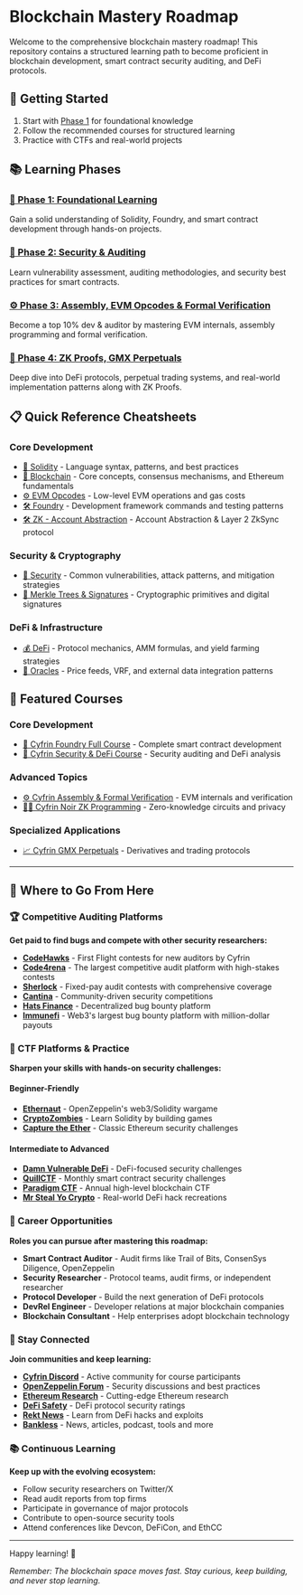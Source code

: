 # Blockchain Mastery Roadmap

Welcome to the comprehensive blockchain mastery roadmap! This repository contains a structured learning path to become proficient in blockchain development, smart contract security auditing, and DeFi protocols.

## 🚀 Getting Started

1. Start with [Phase 1](Foundational_Learning.md) for foundational knowledge
2. Follow the recommended courses for structured learning
3. Practice with CTFs and real-world projects

## 📚 Learning Phases

### [🧪 Phase 1: Foundational Learning](Foundational_Learning.md)
Gain a solid understanding of Solidity, Foundry, and smart contract development through hands-on projects.

### [🔐 Phase 2: Security & Auditing](Security_Auditing_DeFi.md) 
Learn vulnerability assessment, auditing methodologies, and security best practices for smart contracts.

### [⚙️ Phase 3: Assembly, EVM Opcodes & Formal Verification](Advanced_Topics.md)
Become a top 10% dev & auditor by mastering EVM internals, assembly programming and formal verification.

### [🎯 Phase 4: ZK Proofs, GMX Perpetuals](ZK_Proofs_GMX_Perpetuals.md)
Deep dive into DeFi protocols, perpetual trading systems, and real-world implementation patterns along with ZK Proofs.

## 📋 Quick Reference Cheatsheets
### Core Development
- [🔧 Solidity](CHEATSHEETS/Solidity.md) - Language syntax, patterns, and best practices
- [🔗 Blockchain](CHEATSHEETS/Blockchain.md) - Core concepts, consensus mechanisms, and Ethereum fundamentals
- [⚙️ EVM Opcodes](CHEATSHEETS/Evm_Opcodes_Encoding.md) - Low-level EVM operations and gas costs
- [🛠️ Foundry](CHEATSHEETS/Foundry.md) - Development framework commands and testing patterns
- [🛠️ ZK - Account Abstraction](CHEATSHEETS/ZK-Account-Abstraction.md) - Account Abstraction & Layer 2 ZkSync protocol

### Security & Cryptography
- [🔐 Security](CHEATSHEETS/Security.md) - Common vulnerabilities, attack patterns, and mitigation strategies
- [🌳 Merkle Trees & Signatures](CHEATSHEETS/Merkle_Trees_Signatures.md) - Cryptographic primitives and digital signatures

### DeFi & Infrastructure
- [💰 DeFi](CHEATSHEETS/DeFi.md) - Protocol mechanics, AMM formulas, and yield farming strategies
- [🔮 Oracles](CHEATSHEETS/Oracles.md) - Price feeds, VRF, and external data integration patterns

## 📖 Featured Courses

### Core Development
- [📘 Cyfrin Foundry Full Course](Courses/Cyfrin_Foundry_Full_Course.md) - Complete smart contract development
- [🔐 Cyfrin Security & DeFi Course](Courses/Cyfrin_Security_DeFi_Course.md) - Security auditing and DeFi analysis

### Advanced Topics  
- [⚙️ Cyfrin Assembly & Formal Verification](Courses/Cyfrin_Assembly_Formal_Verification.md) - EVM internals and verification
- [🕵️‍♂️ Cyfrin Noir ZK Programming](Courses/Cyfrin_Noir_ZK.md) - Zero-knowledge circuits and privacy

### Specialized Applications
- [📈 Cyfrin GMX Perpetuals](Courses/Cyfrin_GMX_Perpetuals.md) - Derivatives and trading protocols

---

## 🚀 Where to Go From Here

### 🏆 Competitive Auditing Platforms

**Get paid to find bugs and compete with other security researchers:**
- **[CodeHawks](https://codehawks.cyfrin.io/first-flights/)** - First Flight contests for new auditors by Cyfrin
- **[Code4rena](https://code4rena.com/)** - The largest competitive audit platform with high-stakes contests
- **[Sherlock](https://www.sherlock.xyz/)** - Fixed-pay audit contests with comprehensive coverage
- **[Cantina](https://cantina.xyz/)** - Community-driven security competitions
- **[Hats Finance](https://hats.finance/)** - Decentralized bug bounty platform
- **[Immunefi](https://immunefi.com/)** - Web3's largest bug bounty platform with million-dollar payouts

### 🎯 CTF Platforms & Practice

**Sharpen your skills with hands-on security challenges:**

#### Beginner-Friendly
- **[Ethernaut](https://ethernaut.openzeppelin.com/)** - OpenZeppelin's web3/Solidity wargame
- **[CryptoZombies](https://cryptozombies.io/)** - Learn Solidity by building games
- **[Capture the Ether](https://capturetheether.com/)** - Classic Ethereum security challenges

#### Intermediate to Advanced
- **[Damn Vulnerable DeFi](https://www.damnvulnerabledefi.xyz/)** - DeFi-focused security challenges
- **[QuillCTF](https://quillctf.super.site/)** - Monthly smart contract security challenges
- **[Paradigm CTF](https://ctf.paradigm.xyz/)** - Annual high-level blockchain CTF
- **[Mr Steal Yo Crypto](https://mrstealyocrypto.xyz/)** - Real-world DeFi hack recreations

### 🏢 Career Opportunities

**Roles you can pursue after mastering this roadmap:**

- **Smart Contract Auditor** - Audit firms like Trail of Bits, ConsenSys Diligence, OpenZeppelin
- **Security Researcher** - Protocol teams, audit firms, or independent researcher
- **Protocol Developer** - Build the next generation of DeFi protocols
- **DevRel Engineer** - Developer relations at major blockchain companies
- **Blockchain Consultant** - Help enterprises adopt blockchain technology

### 🔗 Stay Connected

**Join communities and keep learning:**

- **[Cyfrin Discord](https://discord.gg/cyfrin)** - Active community for course participants
- **[OpenZeppelin Forum](https://forum.openzeppelin.com/)** - Security discussions and best practices
- **[Ethereum Research](https://ethresear.ch/)** - Cutting-edge Ethereum research
- **[DeFi Safety](https://defisafety.com/)** - DeFi protocol security ratings
- **[Rekt News](https://rekt.news/)** - Learn from DeFi hacks and exploits
- **[Bankless](https://www.bankless.com/)** - News, articles, podcast, tools and more

### 📚 Continuous Learning

**Keep up with the evolving ecosystem:**

- Follow security researchers on Twitter/X
- Read audit reports from top firms
- Participate in governance of major protocols  
- Contribute to open-source security tools
- Attend conferences like Devcon, DeFiCon, and EthCC

---

Happy learning! 🔗

*Remember: The blockchain space moves fast. Stay curious, keep building, and never stop learning.*
